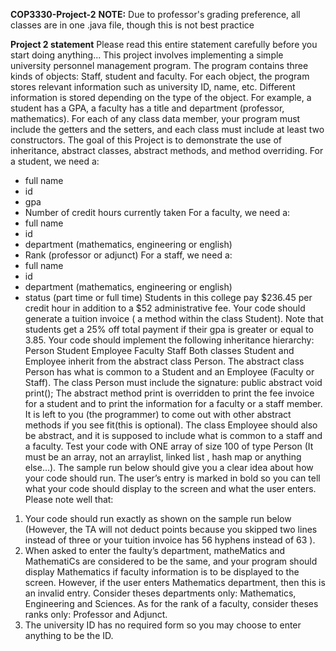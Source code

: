 **COP3330-Project-2**
**NOTE:** Due to professor's grading preference, all classes are in one .java file, though this is not best practice

**Project 2 statement**
Please read this entire statement carefully before you start doing anything...
This project involves implementing a simple university personnel management program. The program contains three kinds 
of objects: Staff, student and faculty. For each object, the program stores relevant information such as university ID, name, 
etc. Different information is stored depending on the type of the object. For example, a student has a GPA, a faculty has a 
title and department (professor, mathematics).
For each of any class data member, your program must include the getters and the setters, and each class must include at 
least two constructors. The goal of this Project is to demonstrate the use of inheritance, abstract classes, abstract methods, 
and method overriding. 
For a student, we need a:
- full name 
- id
- gpa
- Number of credit hours currently taken
For a faculty, we need a:
- full name
- id
- department (mathematics, engineering or english)
- Rank (professor or adjunct)
For a staff, we need a:
- full name
- id
- department (mathematics, engineering or english)
- status (part time or full time)
Students in this college pay $236.45 per credit hour in addition to a $52 administrative fee. Your code should generate a 
tuition invoice ( a method within the class Student). Note that students get a 25% off total payment if their gpa is greater or 
equal to 3.85.
Your code should implement the following inheritance hierarchy:
Person
Student Employee
Faculty Staff
Both classes Student and Employee inherit from the abstract class Person. The abstract class Person has what is common 
to a Student and an Employee (Faculty or Staff). The class Person must include the signature: public abstract void print();
The abstract method print is overridden to print the fee invoice for a student and to print the information for  a faculty or 
a staff member. It is left to you (the programmer) to come out with other abstract methods if you see fit(this is optional).
The class Employee should also be abstract, and it is supposed to include what is common to a staff and a faculty.
Test your code with ONE array of size 100 of type Person (It must be an array, not an arraylist, linked list , hash map or 
anything else...). The sample run below should give you a clear idea about how your code should run. The user’s entry is 
marked in bold so you can tell what your code should display to the screen and what the user enters.
Please note well that:
1) Your code should run exactly as shown on the sample run below (However, the TA will not deduct points because you 
skipped two lines instead of three or your tuition invoice has 56 hyphens instead of 63 ).
2) When asked to enter the faulty’s department, matheMatics and MathematiCs are  considered to be the same, and your 
program should display Mathematics if faculty information is to be displayed to the screen. However, if the user enters 
Mathematics department, then this is an invalid entry.  Consider theses departments only: Mathematics, Engineering 
and Sciences. As for the rank of a faculty, consider theses ranks only: Professor and Adjunct.
3) The university ID has no required form so you may choose to enter anything to be the ID.
